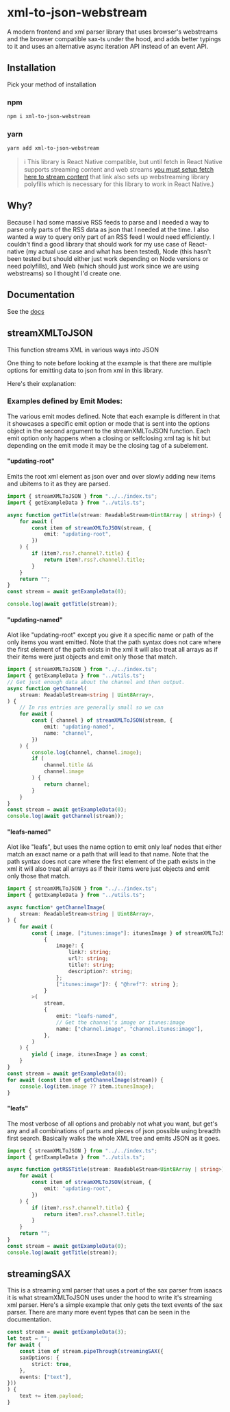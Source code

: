 # xml-to-json-webstream

A modern frontend and xml parser library that uses browser's webstreams and the browser compatible sax-ts under the hood, and adds better typings to it and uses an alternative async iteration API instead of an event API.

## Installation

Pick your method of installation

### npm

```bash
npm i xml-to-json-webstream
```

### yarn

```bash
yarn add xml-to-json-webstream
```

> ℹ️ This library is React Native compatible, but until fetch in React Native supports streaming content and web streams [you must setup fetch here to stream content](https://github.com/facebook/react-native/issues/27741#issuecomment-2362901032V) that link also sets up webstreaming library polyfills which is necessary for this library to work in React Native.)

## Why?

Because I had some massive RSS feeds to parse and I needed a way to parse only parts of the RSS data as json that I needed at the time. I also wanted a way to query only part of an RSS feed I would need efficiently. I couldn't find a good library that should work for my use case of React-native (my actual use case and what has been tested), Node (this hasn't been tested but should either just work depending on Node versions or need polyfills), and Web (which should just work since we are using webstreams) so I thought I'd create one.

## Documentation

See the [docs](https://johnsonjo4531.github.io/xml-to-json-webstream)

## streamXMLToJSON

This function streams XML in various ways into JSON

One thing to note before looking at the example is that there are multiple options for emitting data to json from xml in this library.

Here's their explanation:

### Examples defined by Emit Modes:

The various emit modes defined. Note that each example is different in that
it showcases a specific emit option or mode that is sent into the options object
in the second argument to the streamXMLToJSON function. Each emit option only happens when a closing or selfclosing xml tag is hit but depending on the emit mode it may be the closing tag of a subelement.

#### "updating-root"

Emits the root xml element as json over and over slowly adding new items and ubitems to it as they are parsed.

```ts
import { streamXMLToJSON } from "../../index.ts";
import { getExampleData } from "../utils.ts";

async function getTitle(stream: ReadableStream<Uint8Array | string>) {
    for await (
        const item of streamXMLToJSON(stream, {
            emit: "updating-root",
        })
    ) {
        if (item?.rss?.channel?.title) {
            return item?.rss?.channel?.title;
        }
    }
    return "";
}
const stream = await getExampleData(0);

console.log(await getTitle(stream));
```

#### "updating-named"

Alot like "updating-root" except you give it a specific name or path of the only items you want emitted.
Note that the path syntax does not care where the first element of the path exists in the xml
it will also treat all arrays as if their items were just objects and emit only those that match.

```ts
import { streamXMLToJSON } from "../../index.ts";
import { getExampleData } from "../utils.ts";
// Get just enough data about the channel and then output.
async function getChannel(
    stream: ReadableStream<string | Uint8Array>,
) {
    // In rss entries are generally small so we can
    for await (
        const { channel } of streamXMLToJSON(stream, {
            emit: "updating-named",
            name: "channel",
        })
    ) {
        console.log(channel, channel.image);
        if (
            channel.title &&
            channel.image
        ) {
            return channel;
        }
    }
}
const stream = await getExampleData(0);
console.log(await getChannel(stream));
```

#### "leafs-named"

Alot like "leafs", but uses the name option to emit only leaf nodes that either match an exact name or a path that will lead to that name.
Note that the path syntax does not care where the first element of the path exists in the xml
it will also treat all arrays as if their items were just objects and emit only those that match.

```ts
import { streamXMLToJSON } from "../../index.ts";
import { getExampleData } from "../utils.ts";

async function* getChannelImage(
    stream: ReadableStream<string | Uint8Array>,
) {
    for await (
        const { image, ["itunes:image"]: itunesImage } of streamXMLToJSON<
            {
                image?: {
                    link?: string;
                    url?: string;
                    title?: string;
                    description?: string;
                };
                ["itunes:image"]?: { "@href"?: string };
            }
        >(
            stream,
            {
                emit: "leafs-named",
                // Get the channel's image or itunes:image
                name: ["channel.image", "channel.itunes:image"],
            },
        )
    ) {
        yield { image, itunesImage } as const;
    }
}
const stream = await getExampleData(0);
for await (const item of getChannelImage(stream)) {
    console.log(item.image ?? item.itunesImage);
}
```

#### "leafs"

The most verbose of all options and probably not what you want, but get's any and all combinations of parts and pieces of json possible using breadth first search.
Basically walks the whole XML tree and emits JSON as it goes.

```ts
import { streamXMLToJSON } from "../../index.ts";
import { getExampleData } from "../utils.ts";

async function getRSSTitle(stream: ReadableStream<Uint8Array | string>) {
    for await (
        const item of streamXMLToJSON(stream, {
            emit: "updating-root",
        })
    ) {
        if (item?.rss?.channel?.title) {
            return item?.rss?.channel?.title;
        }
    }
    return "";
}
const stream = await getExampleData(0);
console.log(await getTitle(stream));
```

## streamingSAX

This is a streaming xml parser that uses a port of the sax parser from isaacs it is what streamXMLToJSON uses under the hood to write it's streaming xml parser. Here's a simple example that only gets the text events of the sax parser. There are many more event types that can be seen in the documentation.

```ts
const stream = await getExampleData(3);
let text = "";
for await (
    const item of stream.pipeThrough(streamingSAX({
    saxOptions: {
        strict: true,
    },
    events: ["text"],
}))
) {
    text += item.payload;
}
```
